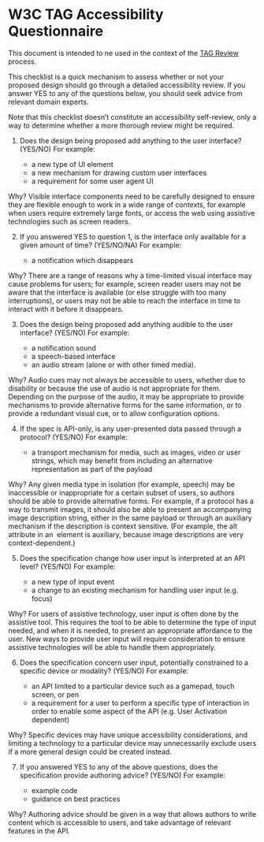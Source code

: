 # W3C TAG Accessibility Questionnaire

This document is intended to ne used in the context of the [TAG Review](https://tag.w3.org/workmode/) process. 

This checklist is a quick mechanism to assess whether or not your proposed design should go through a detailed accessibility review.  If you answer YES to any of the questions below, you should seek advice from relevant domain experts. 

Note that this checklist doesn’t constitute an accessibility self-review, only a way to determine whether a more thorough review might be required.

1. Does the design being proposed add anything to the user interface? (YES/NO) For example:

   * a new type of UI element
   * a new mechanism for drawing custom user interfaces
   * a requirement for some user agent UI

Why? Visible interface components need to be carefully designed to ensure they are flexible enough to work in a wide range of contexts, for example when users require extremely large fonts, or access the web using assistive technologies such as screen readers.

2. If you answered YES to question 1, is the interface only available for a given amount of time? (YES/NO/NA) For example:

   * a notification which disappears 

Why? There are a range of reasons why a time-limited visual interface may cause problems for users; for example, screen reader users may not be aware that the interface is available (or else struggle with too many interruptions), or users may not be able to reach the interface in time to interact with it before it disappears. 

3. Does the design being proposed add anything audible to the user interface? (YES/NO) For example:

   * a notification sound
   * a speech-based interface
   * an audio stream (alone or with other timed media).

Why? Audio cues may not always be accessible to users, whether due to disability or because the use of audio is not appropriate for them. Depending on the purpose of the audio, it may be appropriate to provide mechanisms to provide alternative forms for the same information, or to provide a redundant visual cue, or to allow configuration options.

4. If the spec is API-only, is any user-presented data passed through a protocol? (YES/NO) For example:

   * a transport mechanism for media, such as images, video or user strings, which may benefit from including an alternative representation as part of the payload

Why? Any given media type in isolation (for example, speech) may be inaccessible or inappropriate for a certain subset of users, so authors should be able to provide alternative forms. For example, if a protocol has a way to transmit images, it should also be able to present an accompanying image description string, either in the same payload or through an auxiliary mechanism if the description is context sensitive. (For example, the alt attribute in an <img> element is auxiliary, because image descriptions are very context-dependent.) 

5. Does the specification change how user input is interpreted at an API level? (YES/NO) For example:

   * a new type of input event
   * a change to an existing mechanism for handling user input (e.g. focus)

Why? For users of assistive technology, user input is often done by the assistive tool. This requires the tool to be able to determine the type of input needed, and when it is needed, to present an appropriate affordance to the user. New ways to provide user input will require consideration to ensure assistive technologies will be able to handle them appropriately.

6. Does the specification concern user input, potentially constrained to a specific device or modality? (YES/NO) For example:

   * an API limited to a particular device such as a gamepad, touch screen, or pen
   * a requirement for a user to perform a specific type of interaction in order to enable some aspect of the API (e.g. User Activation dependent)

Why? Specific devices may have unique accessibility considerations, and limiting a technology to a particular device may unnecessarily exclude users if a more general design could be created instead.

7. If you answered YES to any of the above questions, does the specification provide authoring advice? (YES/NO) For example:

   * example code
   * guidance on best practices

Why? Authoring advice should be given in a way that allows authors to write content which is accessible to users, and take advantage of relevant features in the API. 
